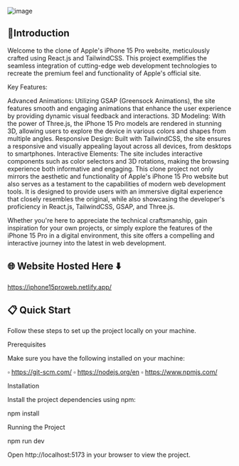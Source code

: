 ![image](https://github.com/HugeKimm/Apple-Website-Clone/assets/140652181/b347e1f3-cb87-4955-aa5c-4b40a14957fc)




## 📜Introduction

Welcome to the clone of Apple's iPhone 15 Pro website, meticulously crafted using React.js and TailwindCSS. This project exemplifies the seamless integration of cutting-edge web development technologies to recreate the premium feel and functionality of Apple's official site.

Key Features:

Advanced Animations: Utilizing GSAP (Greensock Animations), the site features smooth and engaging animations that enhance the user experience by providing dynamic visual feedback and interactions.
3D Modeling: With the power of Three.js, the iPhone 15 Pro models are rendered in stunning 3D, allowing users to explore the device in various colors and shapes from multiple angles.
Responsive Design: Built with TailwindCSS, the site ensures a responsive and visually appealing layout across all devices, from desktops to smartphones.
Interactive Elements: The site includes interactive components such as color selectors and 3D rotations, making the browsing experience both informative and engaging.
This clone project not only mirrors the aesthetic and functionality of Apple's iPhone 15 Pro website but also serves as a testament to the capabilities of modern web development tools. It is designed to provide users with an immersive digital experience that closely resembles the original, while also showcasing the developer's proficiency in React.js, TailwindCSS, GSAP, and Three.js.

Whether you're here to appreciate the technical craftsmanship, gain inspiration for your own projects, or simply explore the features of the iPhone 15 Pro in a digital environment, this site offers a compelling and interactive journey into the latest in web development.


## 🌐 Website Hosted Here ⬇️ 
https://iphone15proweb.netlify.app/


## 📋 Quick Start
Follow these steps to set up the project locally on your machine.

Prerequisites

Make sure you have the following installed on your machine:

  ▫️ https://git-scm.com/
  ▫️ https://nodejs.org/en
  ▫️ https://www.npmjs.com/

Installation

 Install the project dependencies using npm:

  npm install

 Running the Project

  npm run dev

Open http://localhost:5173 in your browser to view the project.
